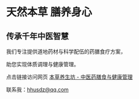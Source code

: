 # 天然本草 膳养身心

## 传承千年中医智慧

我们专注提供道地药材与科学配伍的药膳食疗方案，

助您实现体质调理与健康管理。

点击链接访问网页 [本草养生坊 - 中医药膳食与健康管理](https://sdz66.github.io/)

联系我：hhusdz@qq.com
